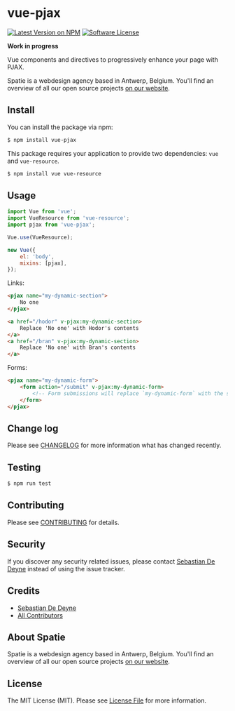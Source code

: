 # vue-pjax

[![Latest Version on NPM](https://img.shields.io/npm/v/vue-pjax.svg?style=flat-square)](https://npmjs.com/package/vue-pjax)
[![Software License](https://img.shields.io/badge/license-MIT-brightgreen.svg?style=flat-square)](LICENSE.md)

**Work in progress**

Vue components and directives to progressively enhance your page with PJAX.

Spatie is a webdesign agency based in Antwerp, Belgium. You'll find an overview of all our open source projects [on our website](https://spatie.be/opensource).

## Install

You can install the package via npm:

```bash
$ npm install vue-pjax
```

This package requires your application to provide two dependencies: `vue` and `vue-resource`.

```bash
$ npm install vue vue-resource
```

## Usage

```js
import Vue from 'vue';
import VueResource from 'vue-resource';
import pjax from 'vue-pjax';

Vue.use(VueResource);

new Vue({
    el: 'body',
    mixins: [pjax],
});
```

Links:

```html
<pjax name="my-dynamic-section">
    No one
</pjax>
```

```html
<a href="/hodor" v-pjax:my-dynamic-section>
    Replace 'No one' with Hodor's contents
</a>
<a href="/bran" v-pjax:my-dynamic-section>
    Replace 'No one' with Bran's contents
</a>
```

Forms:

```html
<pjax name="my-dynamic-form">
    <form action="/submit" v-pjax:my-dynamic-form>
        <!-- Form submissions will replace `my-dynamic-form` with the server's response -->
    </form>
</pjax>
```

## Change log

Please see [CHANGELOG](CHANGELOG.md) for more information what has changed recently.

## Testing

``` bash
$ npm run test
```

## Contributing

Please see [CONTRIBUTING](CONTRIBUTING.md) for details.

## Security

If you discover any security related issues, please contact [Sebastian De Deyne](https://github.com/sebastiandedeyne) instead of using the issue tracker.

## Credits

- [Sebastian De Deyne](https://github.com/sebastiandedeyne)
- [All Contributors](../../contributors)

## About Spatie

Spatie is a webdesign agency based in Antwerp, Belgium. You'll find an overview of all our open source projects [on our website](https://spatie.be/opensource).

## License

The MIT License (MIT). Please see [License File](LICENSE.md) for more information.
